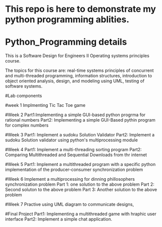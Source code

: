 # This repo is here to demonstrate my python programming ablities.


# Python_Programming details
This is a Software Design for Engineers II Operating systems principles course.

The topics for this course are:
real-time systems
principles of concurrent and multi-threaded programming,
information structures,
introduction to object oriented analysis,
design, and modeling using UML,
testing of software systems.

#Lab components

#week 1
Implmenting Tic Tac Toe game

#Week 2
Part1:Implementing a simple GUI-based python progrma for rational numbers
Part2: Implementing a simple GUI-Based pythin program for complex numbers

#Week 3
Part1: Implement a sudoku Solution Validator
Part2: Implement a sudoku Solution validator using python's multiprocessing module

#Week 4
Part1: Implement a multi-threading sorting program
Part2: Comparing Multithreaded and Sequential Downloads from thr internet

#Week 5
Part1: Implement a multithreaded program with a specific python implementation of the producer-consumer synchronization problem

#Week 6
Implement a multiprocessing for dinning phillosophers synchronization problem
Part 1: one solution to the above problem
Part 2: Second soluton to the above problem
Part 3: Another solution to the above problem

#Week 7
Practive using UML diagram to communicate designs,

#Final Project
Part1: Implementing a multithreaded game with hraphic user interface
Part2: Implement a simple chat application. 